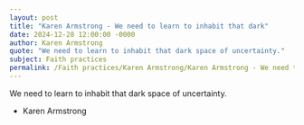 ```yaml
---
layout: post
title: "Karen Armstrong - We need to learn to inhabit that dark"
date: 2024-12-28 12:00:00 -0000
author: Karen Armstrong
quote: "We need to learn to inhabit that dark space of uncertainty."
subject: Faith practices
permalink: /Faith practices/Karen Armstrong/Karen Armstrong - We need to learn to inhabit that dark
---
```


We need to learn to inhabit that dark space of uncertainty.

- Karen Armstrong
